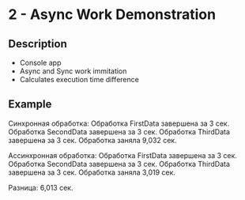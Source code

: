 # 2 - Async Work Demonstration

## Description

- Console app
- Async and Sync work immitation
- Calculates execution time difference

## Example

Синхронная обработка:
Обработка FirstData завершена за 3 сек.
Обработка SecondData завершена за 3 сек.
Обработка ThirdData завершена за 3 сек.
Обработка заняла 9,032 сек.

Ассинхронная обработка:
Обработка FirstData завершена за 3 сек.
Обработка SecondData завершена за 3 сек.
Обработка ThirdData завершена за 3 сек.
Обработка заняла 3,019 сек.

Разница: 6,013 сек.